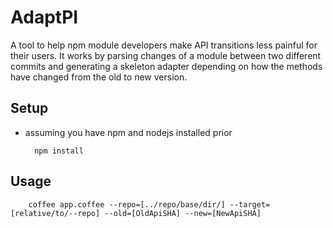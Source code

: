 # AdaptPI
A tool to help npm module developers make API transitions less painful for their users. It works by parsing changes of a module between two different commits and generating a skeleton adapter depending on how the methods have changed from the old to new version.

## Setup
* assuming you have npm and nodejs installed prior

        npm install

## Usage
        coffee app.coffee --repo=[../repo/base/dir/] --target=[relative/to/--repo] --old=[OldApiSHA] --new=[NewApiSHA]

